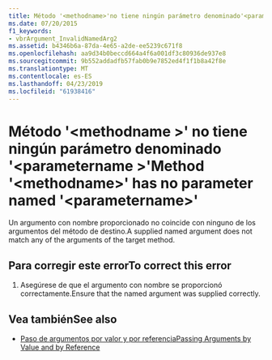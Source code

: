 ```yaml
---
title: Método '<methodname>'no tiene ningún parámetro denominado'<parametername>'
ms.date: 07/20/2015
f1_keywords:
- vbrArgument_InvalidNamedArg2
ms.assetid: b4346b6a-87da-4e65-a2de-ee5239c671f8
ms.openlocfilehash: aa9d34b0beccd664a4f6a001df3c80936de937e8
ms.sourcegitcommit: 9b552addadfb57fab0b9e7852ed4f1f1b8a42f8e
ms.translationtype: MT
ms.contentlocale: es-ES
ms.lasthandoff: 04/23/2019
ms.locfileid: "61938416"
---
```

# <a name="method-methodname-has-no-parameter-named-parametername"></a><span data-ttu-id="02ebb-102">Método '\<methodname >' no tiene ningún parámetro denominado '\<parametername >'</span><span class="sxs-lookup"><span data-stu-id="02ebb-102">Method '\<methodname>' has no parameter named '\<parametername>'</span></span>
<span data-ttu-id="02ebb-103">Un argumento con nombre proporcionado no coincide con ninguno de los argumentos del método de destino.</span><span class="sxs-lookup"><span data-stu-id="02ebb-103">A supplied named argument does not match any of the arguments of the target method.</span></span>  
  
## <a name="to-correct-this-error"></a><span data-ttu-id="02ebb-104">Para corregir este error</span><span class="sxs-lookup"><span data-stu-id="02ebb-104">To correct this error</span></span>  
  
1. <span data-ttu-id="02ebb-105">Asegúrese de que el argumento con nombre se proporcionó correctamente.</span><span class="sxs-lookup"><span data-stu-id="02ebb-105">Ensure that the named argument was supplied correctly.</span></span>  
  
## <a name="see-also"></a><span data-ttu-id="02ebb-106">Vea también</span><span class="sxs-lookup"><span data-stu-id="02ebb-106">See also</span></span>

- [<span data-ttu-id="02ebb-107">Paso de argumentos por valor y por referencia</span><span class="sxs-lookup"><span data-stu-id="02ebb-107">Passing Arguments by Value and by Reference</span></span>](../../visual-basic/programming-guide/language-features/procedures/passing-arguments-by-value-and-by-reference.md)
